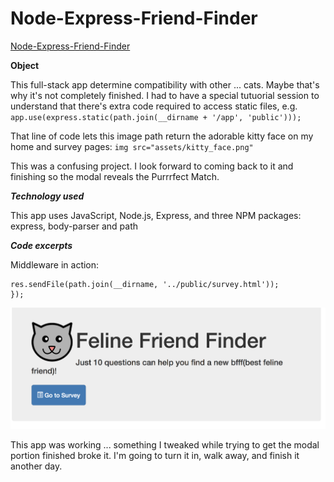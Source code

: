 # Node-Express-Friend-Finder
[Node-Express-Friend-Finder](https://green64.github.io/Node-Express-Friend-Finder/)

**Object**

This full-stack app determine compatibility with other ... cats. Maybe that's why it's not completely finished. I had to have a special tutuorial session to understand that there's extra code required to access static files, e.g. ```app.use(express.static(path.join(__dirname + '/app', 'public')));```

That line of code lets this image path return the adorable kitty face on my home and survey pages:
```img src="assets/kitty_face.png"```

This was a confusing project. I look forward to coming back to it and finishing so the modal reveals the Purrrfect Match.

***Technology used***

This app uses JavaScript, Node.js, Express, and three NPM packages: express, body-parser and path

***Code excerpts***

Middleware in action:

```app.get('/survey', function (req, res) {
res.sendFile(path.join(__dirname, '../public/survey.html'));
});
```
![screen cap of working app](https://github.com/green64/Node-Express-Friend-Finder/blob/master/app/public/assets/screen_cap_working.png)

This app was working ... something I tweaked while trying to get the modal portion finished broke it. I'm going to turn it in, walk away, and finish it another day.



